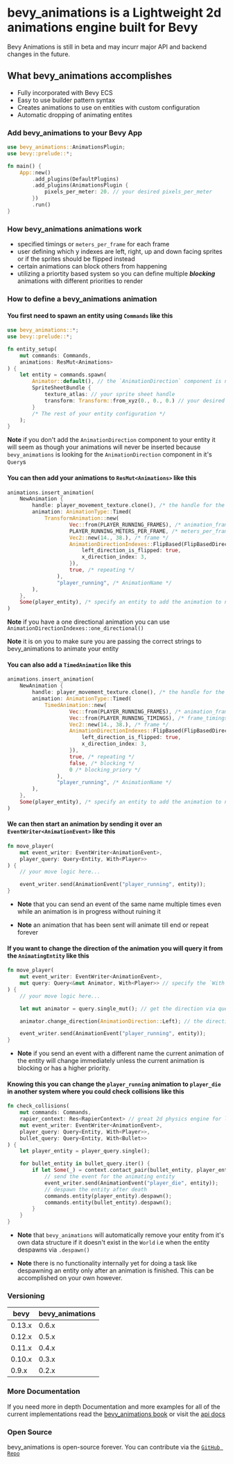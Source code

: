 # bevy_animations is a Lightweight 2d animations engine built for Bevy

Bevy Animations is still in beta and may incurr major API and backend changes in the future.

## What bevy_animations accomplishes

* Fully incorporated with Bevy ECS
* Easy to use builder pattern syntax
* Creates animations to use on entities with custom configuration
* Automatic dropping of animating entites

### Add bevy_animations to your Bevy App

```rust
use bevy_animations::AnimationsPlugin;
use bevy::prelude::*;

fn main() {
    App::new()
        .add_plugins(DefaultPlugins)
        .add_plugins(AnimationsPlugin {
            pixels_per_meter: 20. // your desired pixels_per_meter
        })
        .run()
}
```

### How bevy_animations animations work

* specified timings or `meters_per_frame` for each frame
* user defining which y indexes are left, right, up and down facing sprites or if the sprites should be flipped instead
* certain animations can block others from happening
* utilizing a priortity based system so you can define multiple ***blocking*** animations with different priorities to render

### How to define a bevy_animations animation

#### You first need to spawn an entity using `Commands` like this

```rust
use bevy_animations::*;
use bevy::prelude::*;

fn entity_setup(
    mut commands: Commands,
    animations: ResMut<Animations>
) {
    let entity = commands.spawn(
        Animator::default(), // the `AnimationDirection` component is needed on the entity to determine the direction
        SpriteSheetBundle {
            texture_atlas: // your sprite sheet handle
            transform: Transform::from_xyz(0., 0., 0.) // your desired location in the `World`
        }
        /* The rest of your entity configuration */
    );
}
```

**Note** if you don't add the `AnimationDirection` component to your entity it will seem as though your animations will never be inserted because `bevy_animations` is looking for the
`AnimationDirection` component in it's `Query`s

#### You can then add your animations to `ResMut<Animations>` like this

```rust
animations.insert_animation(
    NewAnimation {
        handle: player_movement_texture.clone(), /* the handle for the TextureAtlas */
        animation: AnimationType::Timed(
            TransformAnimation::new(
                    Vec::from(PLAYER_RUNNING_FRAMES), /* animation_frames */
                    PLAYER_RUNNING_METERS_PER_FRAME, /* meters_per_frame */
                    Vec2::new(14., 38.), /* frame */
                    AnimationDirectionIndexes::FlipBased(FlipBasedDirection { /* direction_indexes */
                        left_direction_is_flipped: true,
                        x_direction_index: 3,
                    }),
                    true, /* repeating */
                ),
                "player_running", /* AnimationName */
        ),
    },
    Some(player_entity), /* specify an entity to add the animation to now instead of later */
)
```

**Note** if you have a one directional animation you can use `AnimationDirectionIndexes::one_directional()`

**Note** it is on you to make sure you are passing the correct strings to bevy_animations to animate your entity

#### You can also add a `TimedAnimation` like this

```rust
animations.insert_animation(
    NewAnimation {
        handle: player_movement_texture.clone(), /* the handle for the TextureAtlas */
        animation: AnimationType::Timed(
            TimedAnimation::new(
                    Vec::from(PLAYER_RUNNING_FRAMES), /* animation_frames */
                    Vec::from(PLAYER_RUNNING_TIMINGS), /* frame_timings_in_secs */
                    Vec2::new(14., 38.), /* frame */
                    AnimationDirectionIndexes::FlipBased(FlipBasedDirection { /* direction_indexes */
                        left_direction_is_flipped: true,
                        x_direction_index: 3,
                    }),
                    true, /* repeating */
                    false, /* blocking */
                    0 /* blocking_priory */
                ),
                "player_running", /* AnimationName */
        ),
    },
    Some(player_entity), /* specify an entity to add the animation to now instead of later */
)
```

#### We can then start an animation by sending it over an `EventWriter<AnimationEvent>` like this

```rust
fn move_player(
    mut event_writer: EventWriter<AnimationEvent>,
    player_query: Query<Entity, With<Player>>
) {
    // your move logic here...

    event_writer.send(AnimationEvent("player_running", entity));
}
```

* **Note** that you can send an event of the same name multiple times even while an animation is in progress without ruining it

* **Note** an animation that has been sent will animate till end or repeat forever

#### If you want to change the direction of the animation you will query it from the `AnimatingEntity` like this

```rust
fn move_player(
    mut event_writer: EventWriter<AnimationEvent>,
    mut query: Query<&mut Animator, With<Player>> // specify the `With` to get the entity associated with your custom component 
) {
    // your move logic here...

    let mut animator = query.single_mut(); // get the direction via query

    animator.change_direction(AnimationDirection::Left); // the direction can be changed like this

    event_writer.send(AnimationEvent("player_running", entity));
}
```

* **Note** if you send an event with a different name the current animation of the entity will change immediately unless the current animation is blocking or has a higher priority.

#### Knowing this you can change the `player_running` animation to `player_die` in another system where you could check collisions like this

```rust
fn check_collisions(
    mut commands: Commands,
    rapier_context: Res<RapierContext> // great 2d physics engine for lots of things we are using it for collision detection
    mut event_writer: EventWriter<AnimationEvent>,
    player_query: Query<Entity, With<Player>>,
    bullet_query: Query<Entity, With<Bullet>>
) {
    let player_entity = player_query.single();

    for bullet_entity in bullet_query.iter() {
        if let Some(_) = context.contact_pair(bullet_entity, player_entity) {
            // send the event for the animating entity
            event_writer.send(AnimationEvent("player_die", entity));
            // despawn the entity after death
            commands.entity(player_entity).despawn();
            commands.entity(bullet_entity).despawn();
        }         
    }
}
```

* **Note** that `bevy_animations` will automatically remove your entity from it's own data structure if it doesn't exist in the `World` i.e when the entity despawns via `.despawn()`

* **Note** there is no functionality internally yet for doing a task like despawning an entity only after an animation is finished. This can be accomplished on your own however.

### Versioning

| bevy  | bevy_animations  |
| ----- | ---------------  |
| 0.13.x | 0.6.x             |
| 0.12.x | 0.5.x             |
| 0.11.x | 0.4.x             |
| 0.10.x | 0.3.x             |
| 0.9.x  | 0.2.x             |

### More Documentation

If you need more in depth Documentation and more examples for all of the current implementations read the [bevy_animations book](https://github.com/Double-Dot-Interactive/bevy_animations/tree/master/book/src/README.md) or visit the [api docs](https://docs.rs/bevy_animations/latest/bevy_animations/)

### Open Source

bevy_animations is open-source forever. You can contribute via the [`GitHub Repo`](https://github.com/Double-Dot-Interactive/bevy_animations)
